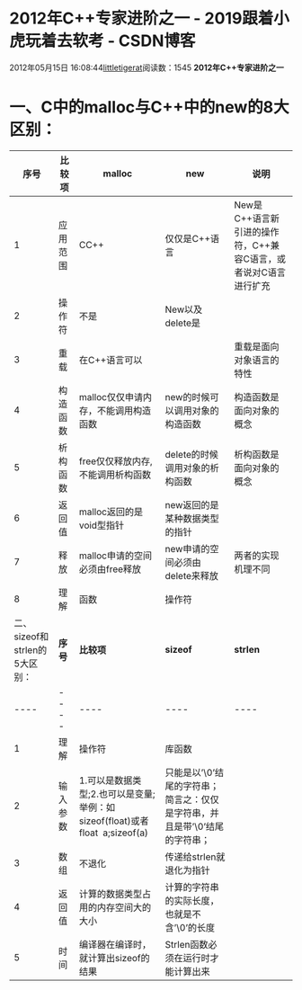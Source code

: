 # 2012年C++专家进阶之一 - 2019跟着小虎玩着去软考 - CSDN博客
2012年05月15日 16:08:44[littletigerat](https://me.csdn.net/littletigerat)阅读数：1545
**2012年C++专家进阶之一**
# 一、C中的malloc与C++中的new的8大区别：
|**序号**|**比较项**|**malloc**|**new**|**说明**|
|----|----|----|----|----|
|1|应用范围|CC++|仅仅是C++语言|New是C++语言新引进的操作符，C++兼容C语言，或者说对C语言进行扩充|
|2|操作符|不是|New以及 delete是||
|3|重载|在C++语言可以||重载是面向对象语言的特性|
|4|构造函数|malloc仅仅申请内存，不能调用构造函数|new的时候可以调用对象的构造函数|构造函数是面向对象的概念|
|5|析构函数|free仅仅释放内存,不能调用析构函数|delete的时候调用对象的析构函数|析构函数是面向对象的概念|
|6|返回值|malloc返回的是void型指针|new返回的是某种数据类型的指针||
|7|释放|malloc申请的空间必须由free释放|new申请的空间必须由delete来释放|两者的实现机理不同|
|8|理解|函数|操作符||
二、sizeof和strlen的5大区别：|**序号**|**比较项**|**sizeof**|**strlen**|**说明**|
|----|----|----|----|----|
|1|理解|操作符|库函数||
|2|输入参数|1.可以是数据类型;2.也可以是变量;举例：如sizeof(float)或者float  a;sizeof(a)|只能是以’\0’结尾的字符串；简言之：仅仅是字符串，并且是带’\0’结尾的字符串；||
|3|数组|不退化|传递给strlen就退化为指针||
|4|返回值|计算的数据类型占用的内存空间大的大小|计算的字符串的实际长度，也就是不含’\0’的长度||
|5|时间|编译器在编译时，就计算出sizeof的结果|Strlen函数必须在运行时才能计算出来||
